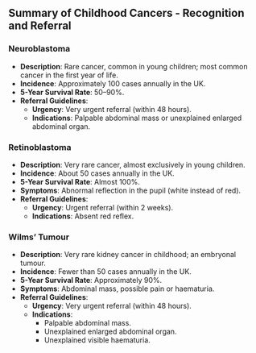 ## Summary of Childhood Cancers - Recognition and Referral

### Neuroblastoma
- **Description**: Rare cancer, common in young children; most common cancer in the first year of life.
- **Incidence**: Approximately 100 cases annually in the UK.
- **5-Year Survival Rate**: 50–90%.
- **Referral Guidelines**: 
  - **Urgency**: Very urgent referral (within 48 hours).
  - **Indications**: Palpable abdominal mass or unexplained enlarged abdominal organ.

### Retinoblastoma
- **Description**: Very rare cancer, almost exclusively in young children.
- **Incidence**: About 50 cases annually in the UK.
- **5-Year Survival Rate**: Almost 100%.
- **Symptoms**: Abnormal reflection in the pupil (white instead of red).
- **Referral Guidelines**: 
  - **Urgency**: Urgent referral (within 2 weeks).
  - **Indications**: Absent red reflex.

### Wilms’ Tumour
- **Description**: Very rare kidney cancer in childhood; an embryonal tumour.
- **Incidence**: Fewer than 50 cases annually in the UK.
- **5-Year Survival Rate**: Approximately 90%.
- **Symptoms**: Abdominal mass, possible pain or haematuria.
- **Referral Guidelines**: 
  - **Urgency**: Very urgent referral (within 48 hours).
  - **Indications**: 
    - Palpable abdominal mass.
    - Unexplained enlarged abdominal organ.
    - Unexplained visible haematuria.